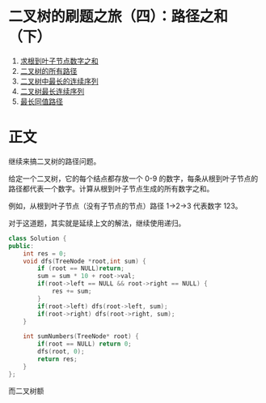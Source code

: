 # 二叉树的刷题之旅（四）：路径之和（下）

1. [求根到叶子节点数字之和](https://leetcode-cn.com/problems/sum-root-to-leaf-numbers/)
2. [二叉树的所有路径](https://leetcode-cn.com/problems/binary-tree-paths/)
3. [二叉树中最长的连续序列](https://leetcode-cn.com/problems/binary-tree-longest-consecutive-sequence-ii/)    
4. [二叉树最长连续序列](https://leetcode-cn.com/problems/binary-tree-longest-consecutive-sequence/)
5. [最长同值路径](https://leetcode-cn.com/problems/longest-univalue-path/)   


# 正文
继续来搞二叉树的路径问题。

给定一个二叉树，它的每个结点都存放一个 0-9 的数字，每条从根到叶子节点的路径都代表一个数字。计算从根到叶子节点生成的所有数字之和。

例如，从根到叶子节点（没有子节点的节点）路径 1->2->3 代表数字 123。

对于这道题，其实就是延续上文的解法，继续使用递归。

```C++
class Solution {
public:
    int res = 0;
    void dfs(TreeNode *root,int sum) {
        if (root == NULL)return;
        sum = sum * 10 + root->val;
        if(root->left == NULL && root->right == NULL) {
            res += sum;
        }
        if(root->left) dfs(root->left, sum);
        if(root->right) dfs(root->right, sum);
    }
    
    int sumNumbers(TreeNode* root) {
        if(root == NULL) return 0;
        dfs(root, 0);
        return res;
    }
};
```

而二叉树额